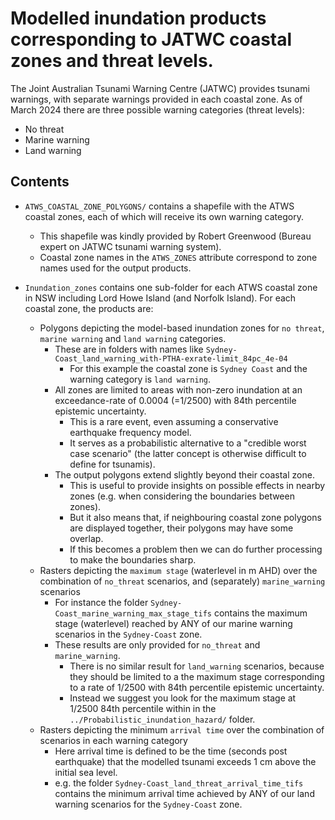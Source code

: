# Modelled inundation products corresponding to JATWC coastal zones and threat levels.

The Joint Australian Tsunami Warning Centre (JATWC) provides tsunami warnings,
with separate warnings provided in each coastal zone. As of March 2024 there
are three possible warning categories (threat levels):
* No threat
* Marine warning
* Land warning


## Contents

* `ATWS_COASTAL_ZONE_POLYGONS/` contains a shapefile with the ATWS coastal zones, each of which will receive its own warning category.
  * This shapefile was kindly provided by Robert Greenwood (Bureau expert on JATWC tsunami warning system).
  * Coastal zone names in the `ATWS_ZONES` attribute correspond to zone names used for the output products.

* `Inundation_zones` contains one sub-folder for each ATWS coastal zone in NSW including Lord Howe Island (and Norfolk Island). For each coastal zone, the products are:
  * Polygons depicting the model-based inundation zones for `no threat`, `marine warning` and `land warning` categories. 
    * These are in folders with names like `Sydney-Coast_land_warning_with-PTHA-exrate-limit_84pc_4e-04`
      * For this example the coastal zone is `Sydney Coast` and the warning category is `land warning`.
    * All zones are limited to areas with non-zero inundation at an exceedance-rate of 0.0004 (=1/2500) with 84th percentile epistemic uncertainty.
      * This is a rare event, even assuming a conservative earthquake frequency model.
      * It serves as a probabilistic alternative to a "credible worst case scenario" (the latter concept is otherwise difficult to define for tsunamis).
    * The output polygons extend slightly beyond their coastal zone. 
      * This is useful to provide insights on possible effects in nearby zones (e.g. when considering the boundaries between zones). 
      * But it also means that, if neighbouring coastal zone polygons are displayed together, their polygons may have some overlap. 
      * If this becomes a problem then we can do further processing to make the boundaries sharp.
  * Rasters depicting the `maximum stage` (waterlevel in m AHD) over the combination of `no_threat` scenarios,  and (separately) `marine_warning` scenarios 
    * For instance the folder `Sydney-Coast_marine_warning_max_stage_tifs` contains the maximum stage (waterlevel) reached by ANY of our marine warning scenarios in the `Sydney-Coast` zone.
    * These results are only provided for `no_threat` and `marine_warning`. 
      * There is no similar result for `land_warning` scenarios, because they should be limited to a the maximum stage corresponding to a rate of 1/2500 with 84th percentile epistemic uncertainty. 
      * Instead we suggest you look for the maximum stage at 1/2500 84th percentile within in the `../Probabilistic_inundation_hazard/` folder.
  * Rasters depicting the minimum `arrival time` over the combination of scenarios in each warning category
    * Here arrival time is defined to be the time (seconds post earthquake) that the modelled tsunami exceeds 1 cm above the initial sea level.
    * e.g. the folder `Sydney-Coast_land_threat_arrival_time_tifs` contains the minimum arrival time achieved by ANY of our land warning scenarios for the `Sydney-Coast` zone.

